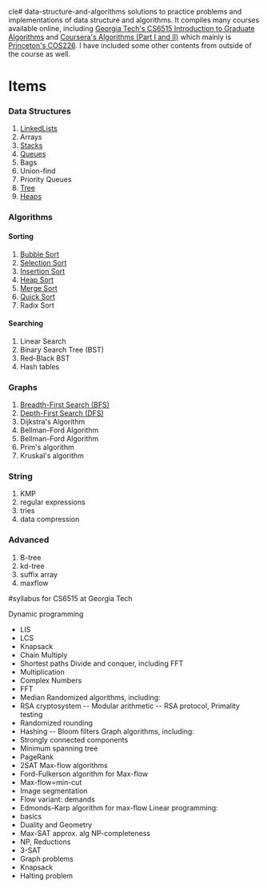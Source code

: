 cle# data-structure-and-algorithms
solutions to practice problems and implementations of data structure and algorithms. It compiles many courses available online, including [Georgia Tech's CS6515 Introduction to Graduate Algorithms](https://omscs.gatech.edu/cs-6515-intro-graduate-algorithms) and [Coursera's Algorithms (Part I and II)](https://www.coursera.org/learn/algorithms-part1) which mainly is [Princeton's COS226](http://www.cs.princeton.edu/courses/archive/fall17/cos226/syllabus.php). I have included some other contents from outside of the course as well.

# Items
### Data Structures
1. [LinkedLists](https://github.com/asif-rehan/data-structure-and-algorithms/blob/master/src/LinkedList/LinkedListNode.java)
2. Arrays
3. [Stacks](https://github.com/asif-rehan/data-structure-and-algorithms/blob/master/src/StackQueue/StackImplementation.java)
4. [Queues](https://github.com/asif-rehan/data-structure-and-algorithms/blob/master/src/StackQueue/QueueImplementation.java)
5. Bags
6. Union-find
7. Priority Queues
8. [Tree](https://github.com/asif-rehan/data-structure-and-algorithms/blob/master/src/Tree/Tree.java)
8. [Heaps](https://github.com/re-han/data-structure-and-algorithms/blob/master/src/sort/Heap.java)


### Algorithms
#### Sorting
1. [Bubble Sort](https://github.com/re-han/data-structure-and-algorithms/blob/master/src/sort/BubbleSort.java)
2. [Selection Sort](https://github.com/re-han/data-structure-and-algorithms/blob/master/src/sort/SelectionSort.java)
3. [Insertion Sort](https://github.com/re-han/data-structure-and-algorithms/blob/master/src/sort/InsertionSort.java)
4. [Heap Sort](https://github.com/re-han/data-structure-and-algorithms/blob/master/src/sort/Heap.java)
5. [Merge Sort](https://github.com/re-han/data-structure-and-algorithms/blob/master/src/sort/MergeSort.java)
6. [Quick Sort](https://github.com/re-han/data-structure-and-algorithms/blob/master/src/sort/QuickSort.java)
7. Radix Sort

#### Searching
1. Linear Search
2. Binary Search Tree (BST)
3. Red-Black BST
4. Hash tables

### Graphs
1. [Breadth-First Search (BFS)](https://github.com/re-han/data-structure-and-algorithms/blob/master/src/graph_search/BreadthFirstSearch.java)
2. [Depth-First Search (DFS)](https://github.com/re-han/data-structure-and-algorithms/blob/master/src/graph_search/DepthFirstSearch.java)
3. Dijkstra's Algorithm
4. Bellman-Ford Algorithm
4. Bellman-Ford Algorithm
5. Prim's algorithm
6. Kruskal's algorithm

### String
1. KMP
2. regular expressions
3. tries
4. data compression

### Advanced 
1. B-tree
2. kd-tree
3. suffix array
4. maxflow

#syllabus for CS6515 at Georgia Tech

Dynamic programming
- LIS
- LCS
- Knapsack
- Chain Multiply
- Shortest paths
Divide and conquer, including FFT
- Multiplication
- Complex Numbers
- FFT
- Median
Randomized algorithms, including:
- RSA cryptosystem
-- Modular arithmetic
-- RSA protocol, Primality testing
- Randomized rounding
- Hashing
-- Bloom filters
Graph algorithms, including:
- Strongly connected components
- Minimum spanning tree
- PageRank
- 2SAT
Max-flow algorithms
- Ford-Fulkerson algorithm for Max-flow
- Max-flow=min-cut
- Image segmentation
- Flow variant: demands
- Edmonds-Karp algorithm for max-flow
Linear programming: 
- basics
- Duality and Geometry
- Max-SAT approx. alg
NP-completeness
- NP, Reductions
- 3-SAT
- Graph problems
- Knapsack 
- Halting problem
